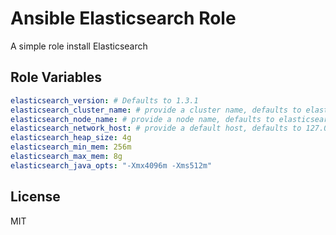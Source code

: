 # Ansible Elasticsearch Role

A simple role install Elasticsearch

## Role Variables

```yaml
elasticsearch_version: # Defaults to 1.3.1
elasticsearch_cluster_name: # provide a cluster name, defaults to elasticsearch
elasticsearch_node_name: # provide a node name, defaults to elasticsearch
elasticsearch_network_host: # provide a default host, defaults to 127.0.0.1
elasticsearch_heap_size: 4g
elasticsearch_min_mem: 256m
elasticsearch_max_mem: 8g
elasticsearch_java_opts: "-Xmx4096m -Xms512m"
```

## License

MIT

